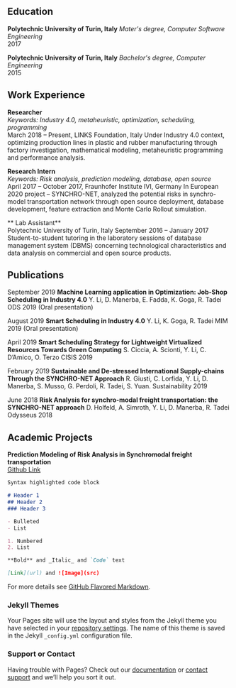 ## Education

**Polytechnic University of Turin, Italy**
*Mater's degree, Computer Software Engineering*  
2017

**Polytechnic University of Turin, Italy**
*Bachelor's degree, Computer Engineering*  
2015

## Work Experience

**Researcher**   
*Keywords: Industry 4.0, metaheuristic, optimization, scheduling, programming*    
March 2018 – Present, LINKS Foundation, Italy 
Under Industry 4.0 context, optimizing production lines in plastic and rubber manufacturing through factory investigation, mathematical modeling, metaheuristic programming and performance analysis.

**Research Intern**   
*Keywords: Risk analysis, prediction modeling, database, open source*    
April 2017 – October 2017, Fraunhofer Institute IVI, Germany
In European 2020 project – SYNCHRO-NET, analyzed the potential risks in synchro-model transportation network through open source deployment, database development, feature extraction and Monte Carlo Rollout simulation.

** Lab Assistant**  
Polytechnic University of Turin, Italy
September 2016 – January 2017
Student-to-student tutoring in the laboratory sessions of database management system (DBMS) concerning technological characteristics and data analysis on commercial and open source products.

## Publications

September 2019 **Machine Learning application in Optimization: Job-Shop Scheduling in Industry 4.0**
Y. Li, D. Manerba, E. Fadda, K. Goga, R. Tadei
ODS 2019 (Oral presentation)

August 2019 **Smart Scheduling in Industry 4.0**
Y. Li, K. Goga, R. Tadei
MIM 2019 (Oral presentation)

April 2019 **Smart Scheduling Strategy for Lightweight Virtualized Resources Towards Green Computing** 
S. Ciccia, A. Scionti, Y. Li, C. D’Amico, O. Terzo
CISIS 2019

February 2019 **Sustainable and De-stressed International Supply-chains Through the SYNCHRO-NET Approach**
R. Giusti, C. Lorfida, Y. Li, D. Manerba, S. Musso, G. Perdoli, R. Tadei, S. Yuan. Sustainability 2019

June 2018 **Risk Analysis for synchro-modal freight transportation: the SYNCHRO-NET approach**
D. Holfeld, A. Simroth, Y. Li, D. Manerba, R. Tadei
Odysseus 2018

## Academic Projects  
**Prediction Modeling of Risk Analysis in Synchromodal freight transportation**  
[Github Link](https://github.com/POLITO-SYNCHRONET/SynchromodalOptimizationSimulator)  

```markdown
Syntax highlighted code block

# Header 1
## Header 2
### Header 3

- Bulleted
- List

1. Numbered
2. List

**Bold** and _Italic_ and `Code` text

[Link](url) and ![Image](src)
```

For more details see [GitHub Flavored Markdown](https://guides.github.com/features/mastering-markdown/).

### Jekyll Themes

Your Pages site will use the layout and styles from the Jekyll theme you have selected in your [repository settings](https://github.com/Yuanyuan517/Grow/settings). The name of this theme is saved in the Jekyll `_config.yml` configuration file.

### Support or Contact

Having trouble with Pages? Check out our [documentation](https://help.github.com/categories/github-pages-basics/) or [contact support](https://github.com/contact) and we’ll help you sort it out.
